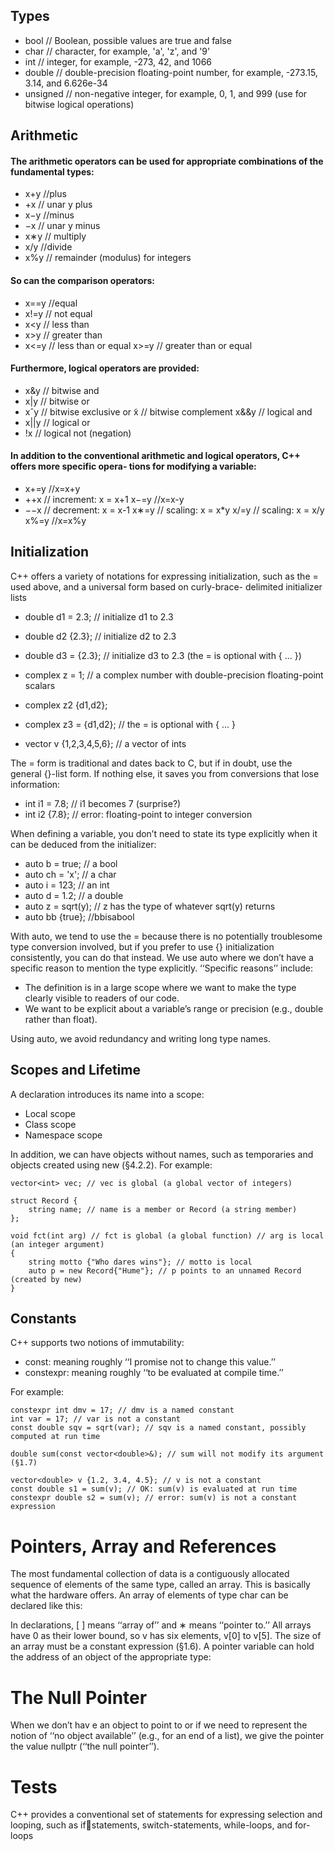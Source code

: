 ## Types
- bool // Boolean, possible values are true and false
- char // character, for example, 'a', 'z', and '9'
- int // integer, for example, -273, 42, and 1066
- double // double-precision floating-point number, for example, -273.15, 3.14, and 6.626e-34 
- unsigned // non-negative integer, for example, 0, 1, and 999 (use for bitwise logical operations)

## Arithmetic
#### The arithmetic operators can be used for appropriate combinations of the fundamental types:
- x+y //plus
- +x // unar y plus
- x−y //minus
- −x // unar y minus
- x∗y // multiply
- x/y //divide
- x%y // remainder (modulus) for integers
#### So can the comparison operators:

- x==y //equal
- x!=y // not equal
- x<y // less than
- x>y // greater than
- x<=y // less than or equal x>=y // greater than or equal

#### Furthermore, logical operators are provided:
- x&y // bitwise and
- x|y // bitwise or
- xˆy // bitwise exclusive or  ̃x // bitwise complement x&&y // logical and
- x||y // logical or
- !x // logical not (negation)


#### In addition to the conventional arithmetic and logical operators, C++ offers more specific opera- tions for modifying a variable:
- x+=y //x=x+y
- ++x // increment: x = x+1 x−=y //x=x-y
- −−x // decrement: x = x-1 x∗=y // scaling: x = x*y x/=y // scaling: x = x/y x%=y //x=x%y


## Initialization
C++ offers a variety of notations for expressing initialization, such as the = used above, and a universal form based on curly-brace- delimited initializer lists

- double d1 = 2.3; // initialize d1 to 2.3
- double d2 {2.3}; // initialize d2 to 2.3
- double d3 = {2.3}; // initialize d3 to 2.3 (the = is optional with { ... })
- complex<double> z = 1; // a complex number with double-precision floating-point scalars
- complex<double> z2 {d1,d2};
- complex<double> z3 = {d1,d2}; // the = is optional with { ... }

- vector<int> v {1,2,3,4,5,6};  // a vector of ints


The = form is traditional and dates back to C, but if in doubt, use the general {}-list form. If nothing
else, it saves you from conversions that lose information:

- int i1 = 7.8; // i1 becomes 7 (surprise?)
- int i2 {7.8}; // error: floating-point to integer conversion

When defining a variable, you don’t need to state its type explicitly when it can be deduced from the initializer:

- auto b = true; // a bool
- auto ch = 'x'; // a char
- auto i = 123; // an int
- auto d = 1.2; // a double
- auto z = sqrt(y); // z has the type of whatever sqrt(y) returns
- auto bb {true}; //bbisabool

With auto, we tend to use the = because there is no potentially troublesome type conversion involved, but if you prefer to use {} initialization consistently, you can do that instead.
We use auto where we don’t have a specific reason to mention the type explicitly. ‘‘Specific reasons’’ include:
- The definition is in a large scope where we want to make the type clearly visible to readers of our code.
- We want to be explicit about a variable’s range or precision (e.g., double rather than float). 

Using auto, we avoid redundancy and writing long type names.

## Scopes and Lifetime

A declaration introduces its name into a scope:
- Local scope
- Class scope
- Namespace scope

In addition, we can have objects without names, such as temporaries and objects created using new (§4.2.2). For example:
```
vector<int> vec; // vec is global (a global vector of integers)

struct Record {
    string name; // name is a member or Record (a string member)
};

void fct(int arg) // fct is global (a global function) // arg is local (an integer argument)
{
    string motto {"Who dares wins"}; // motto is local
    auto p = new Record{"Hume"}; // p points to an unnamed Record (created by new) 
}
```

## Constants
C++ supports two notions of immutability:
- const: meaning roughly ‘‘I promise not to change this value.’’
- constexpr: meaning roughly ‘‘to be evaluated at compile time.’’

For example:
```
constexpr int dmv = 17; // dmv is a named constant
int var = 17; // var is not a constant
const double sqv = sqrt(var); // sqv is a named constant, possibly computed at run time

double sum(const vector<double>&); // sum will not modify its argument (§1.7)

vector<double> v {1.2, 3.4, 4.5}; // v is not a constant
const double s1 = sum(v); // OK: sum(v) is evaluated at run time
constexpr double s2 = sum(v); // error: sum(v) is not a constant expression

```

# Pointers, Array and References
The most fundamental collection of data is a contiguously allocated sequence of elements of the
same type, called an array. This is basically what the hardware offers. An array of elements of
type char can be declared like this:


In declarations, [ ] means ‘‘array of’’ and ∗ means ‘‘pointer to.’’ All arrays have 0 as their lower
bound, so v has six elements, v[0] to v[5]. The size of an array must be a constant expression (§1.6).
A pointer variable can hold the address of an object of the appropriate type:

# The Null Pointer
When we don’t hav e an object to point to or if we need to represent the notion of ‘‘no object available’’ (e.g.,
for an end of a list), we give the pointer the value nullptr (‘‘the null pointer’’).

# Tests
C++ provides a conventional set of statements for expressing selection and looping, such as ifstatements, switch-statements, while-loops, and for-loops


